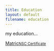 ```yaml
---
title: Education
layout: default
filename: education
--- 
```

my education...

<p>
  <a href="resources/MatricCertificate_StefanDominicus" target="_blank">Matric<small>NSC Certificate</small></a>
</p>
